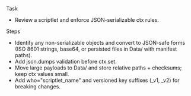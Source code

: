 Task
- Review a scriptlet and enforce JSON-serializable ctx rules.

Steps
- Identify any non-serializable objects and convert to JSON-safe forms (ISO 8601 strings, base64, or persisted files in Data/ with manifest paths).
- Add json.dumps validation before ctx.set.
- Move large payloads to Data/ and store relative paths + checksums; keep ctx values small.
- Add who="scriptlet_name" and versioned key suffixes (_v1, _v2) for breaking changes.
